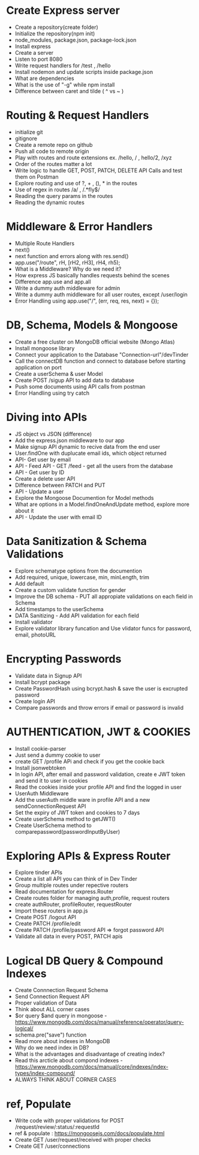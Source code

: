 # Create Express server

- Create a repository(create folder)
- Initialize the repository(npm init)
- node_modules, package.json, package-lock.json
- Install express
- Create a server
- Listen to port 8080
- Write request handlers for /test , /hello
- Install nodemon and update scripts inside package.json
- What are dependencies
- What is the use of "-g" while npm install
- Difference between caret and tilde ( ^ vs ~ )

# Routing & Request Handlers

- initialize git
- gitignore
- Create a remote repo on github
- Push all code to remote origin
- Play with routes and route extensions ex. /hello, / , hello/2, /xyz
- Order of the routes matter a lot
- Write logic to handle GET, POST, PATCH, DELETE API Calls and test them on Postman
- Explore routing and use of ?, + , (), \* in the routes
- Use of regex in routes /a/ , /.\*fly$/
- Reading the query params in the routes
- Reading the dynamic routes

# Middleware & Error Handlers

- Multiple Route Handlers
- next()
- next function and errors along with res.send()
- app.use("/route", rH, [rH2, rH3], rH4, rh5);
- What is a Middleware? Why do we need it?
- How express JS basically handles requests behind the scenes
- Difference app.use and app.all
- Write a dummy auth middleware for admin
- Write a dummy auth middleware for all user routes, except /user/login
- Error Handling using app.use("/", (err, req, res, next) = {});

# DB, Schema, Models & Mongoose

- Create a free cluster on MongoDB official website (Mongo Atlas)
- Install mongoose library
- Connect your application to the Database "Connection-url"/devTinder
- Call the connectDB function and connect to database before starting application on port
- Create a userSchema & user Model
- Create POST /sigup API to add data to database
- Push some documents using API calls from postman
- Error Handling using try catch

# Diving into APIs

- JS object vs JSON (difference)
- Add the express.json middleware to our app
- Make signup API dynamic to recive data from the end user
- User.findOne with duplucate email ids, which object returned
- API- Get user by email
- API - Feed API - GET /feed - get all the users from the database
- API - Get user by ID
- Create a delete user API
- Difference between PATCH and PUT
- API - Update a user
- Explore the Mongoose Documention for Model methods
- What are options in a Model.findOneAndUpdate method, explore more about it
- API - Update the user with email ID

# Data Sanitization & Schema Validations

- Explore schematype options from the documention
- Add required, unique, lowercase, min, minLength, trim
- Add default
- Create a custom validate function for gender
- Improve the DB schema - PUT all appropiate validations on each field in Schema
- Add timestamps to the userSchema
- DATA Sanitizing - Add API validation for each field
- Install validator
- Explore validator library funcation and Use vlidator funcs for password, email, photoURL

# Encrypting Passwords

- Validate data in Signup API
- Install bcrypt package
- Create PasswordHash using bcrypt.hash & save the user is excrupted password
- Create login API
- Compare passwords and throw errors if email or password is invalid

# AUTHENTICATION, JWT & COOKIES

- Install cookie-parser
- Just send a dummy cookie to user
- create GET /profile APi and check if you get the cookie back
- Install jsonwebtoken
- In login API, after email and password validation, create e JWT token and send it to user in cookies
- Read the cookies inside your profile API and find the logged in user
- UserAuth Middleware
- Add the userAuth middle ware in profile API and a new sendConnectionRequest API
- Set the expiry of JWT token and cookies to 7 days
- Create userSchema method to getJWT()
- Create UserSchema method to comparepassword(passwordInputByUser)

# Exploring APIs & Express Router

- Explore tinder APIs
- Create a list all API you can think of in Dev Tinder
- Group multiple routes under repective routers
- Read documentation for express.Router
- Create routes folder for managing auth,profile, request routers
- create authRouter, profileRouter, requestRouter
- Import these routers in app.js
- Create POST /logout API
- Create PATCH /profile/edit
- Create PATCH /profile/password API => forgot password API
- Validate all data in every POST, PATCH apis

# Logical DB Query & Compound Indexes

- Create Connnection Request Schema
- Send Connection Request API
- Proper validation of Data
- Think about ALL corner cases
- $or query $and query in mongoose - https://www.mongodb.com/docs/manual/reference/operator/query-logical/
- schema.pre("save") function
- Read more about indexes in MongoDB
- Why do we need index in DB?
- What is the advantages and disadvantage of creating index?
- Read this arcticle about compond indexes - https://www.mongodb.com/docs/manual/core/indexes/index-types/index-compound/
- ALWAYS THINK ABOUT CORNER CASES

# ref, Populate

- Write code with proper validations for POST /request/review/:status/:requestId
- ref & populate : https://mongoosejs.com/docs/populate.html
- Create GET /user/request/received with proper checks
- Create GET /user/connections
